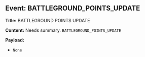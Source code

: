 ## Event: BATTLEGROUND_POINTS_UPDATE

**Title:** BATTLEGROUND POINTS UPDATE

**Content:**
Needs summary.
`BATTLEGROUND_POINTS_UPDATE`

**Payload:**
- `None`
